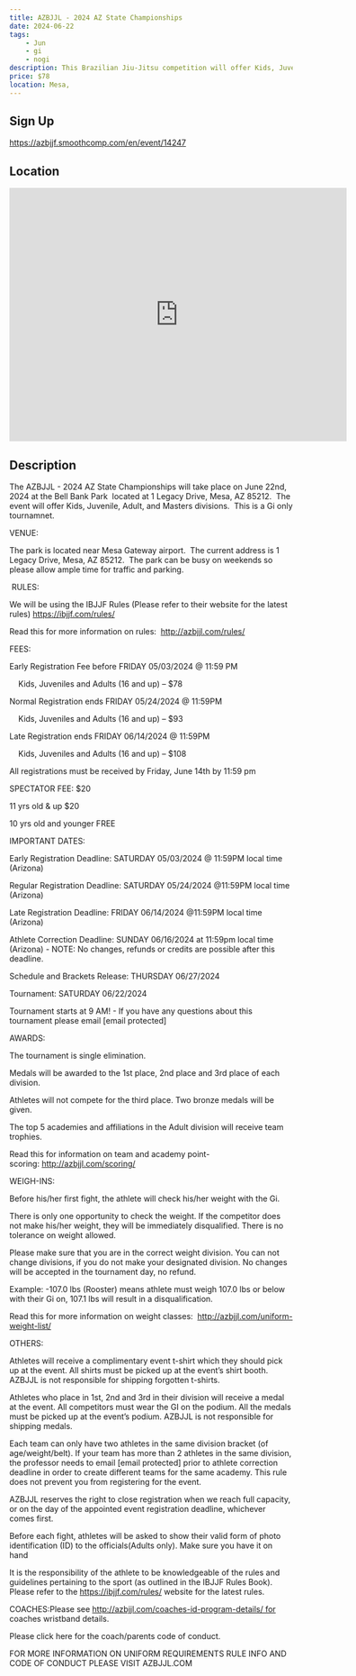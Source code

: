 ```yaml
---
title: AZBJJL - 2024 AZ State Championships
date: 2024-06-22
tags:
    - Jun
    - gi 
    - nogi 
description: This Brazilian Jiu-Jitsu competition will offer Kids, Juveniles, Adult (Male and Female), and Masters Divisions in the Gi for all belt levels
price: $78
location: Mesa,
---
```

## Sign Up
https://azbjjf.smoothcomp.com/en/event/14247

## Location
<iframe src="https://www.google.com/maps/embed?pb=!1m18!1m12!1m3!1d12345.6789!2d-111.6259938!3d33.2991635!2m3!1f0!2f0!3f0!3m2!1i1024!2i768!4f13.1!3m3!1m2!1s0x0%3A0x0!2z33.2991635!5e0!3m2!1sen!2sus!4v1234567890" width="600" height="450" style="border:0;" allowfullscreen="" loading="lazy"></iframe>

## Description
The AZBJJL - 2024 AZ State Championships will take place on June 22nd, 2024 at the Bell Bank Park  located at 1 Legacy Drive, Mesa, AZ 85212.  The event will offer Kids, Juvenile, Adult, and Masters divisions.  This is a Gi only tournamnet.


VENUE:


The park is located near Mesa Gateway airport.  The current address is 1 Legacy Drive, Mesa, AZ 85212.  The park can be busy on weekends so please allow ample time for traffic and parking.


 RULES:


We will be using the IBJJF Rules (Please refer to their website for the latest rules) https://ibjjf.com/rules/


Read this for more information on rules:  http://azbjjl.com/rules/


FEES:


Early Registration Fee before FRIDAY 05/03/2024 @ 11:59 PM


    Kids, Juveniles and Adults (16 and up) – $78


Normal Registration ends FRIDAY 05/24/2024 @ 11:59PM


    Kids, Juveniles and Adults (16 and up) – $93


Late Registration ends FRIDAY 06/14/2024 @ 11:59PM


    Kids, Juveniles and Adults (16 and up) – $108


All registrations must be received by Friday, June 14th by 11:59 pm


SPECTATOR FEE: $20


11 yrs old & up $20 


10 yrs old and younger FREE


IMPORTANT DATES:


Early Registration Deadline: SATURDAY 05/03/2024 @ 11:59PM local time (Arizona)


Regular Registration Deadline: SATURDAY 05/24/2024 @11:59PM local time (Arizona) 


Late Registration Deadline: FRIDAY 06/14/2024 @11:59PM local time (Arizona)


Athlete Correction Deadline: SUNDAY 06/16/2024 at 11:59pm local time (Arizona) - NOTE: No changes, refunds or credits are possible after this deadline.


Schedule and Brackets Release: THURSDAY 06/27/2024


Tournament: SATURDAY 06/22/2024


Tournament starts at 9 AM! - If you have any questions about this tournament please email [email protected]


AWARDS:


The tournament is single elimination.


Medals will be awarded to the 1st place, 2nd place and 3rd place of each division.


Athletes will not compete for the third place. Two bronze medals will be given.


The top 5 academies and affiliations in the Adult division will receive team trophies.


Read this for information on team and academy point-scoring: http://azbjjl.com/scoring/


WEIGH-INS:


Before his/her first fight, the athlete will check his/her weight with the Gi.


There is only one opportunity to check the weight. If the competitor does not make his/her weight, they will be immediately disqualified. There is no tolerance on weight allowed.


Please make sure that you are in the correct weight division. You can not change divisions, if you do not make your designated division. No changes will be accepted in the tournament day, no refund.


Example: -107.0 lbs (Rooster) means athlete must weigh 107.0 lbs or below with their Gi on, 107.1 lbs will result in a disqualification.


Read this for more information on weight classes:  http://azbjjl.com/uniform-weight-list/


OTHERS:


Athletes will receive a complimentary event t-shirt which they should pick up at the event. All shirts must be picked up at the event’s shirt booth. AZBJJL is not responsible for shipping forgotten t-shirts.


Athletes who place in 1st, 2nd and 3rd in their division will receive a medal at the event. All competitors must wear the GI on the podium. All the medals must be picked up at the event’s podium. AZBJJL is not responsible for shipping medals.


Each team can only have two athletes in the same division bracket (of age/weight/belt). If your team has more than 2 athletes in the same division, the professor needs to email [email protected] prior to athlete correction deadline in order to create different teams for the same academy. This rule does not prevent you from registering for the event.


AZBJJL reserves the right to close registration when we reach full capacity, or on the day of the appointed event registration deadline, whichever comes first.


Before each fight, athletes will be asked to show their valid form of photo identification (ID) to the officials(Adults only). Make sure you have it on hand


It is the responsibility of the athlete to be knowledgeable of the rules and guidelines pertaining to the sport (as outlined in the IBJJF Rules Book). Please refer to the https://ibjjf.com/rules/ website for the latest rules.


COACHES:Please see http://azbjjl.com/coaches-id-program-details/ for coaches wristband details. 


Please click here for the coach/parents code of conduct.


FOR MORE INFORMATION ON UNIFORM REQUIREMENTS RULE INFO AND CODE OF CONDUCT PLEASE VISIT AZBJJL.COM